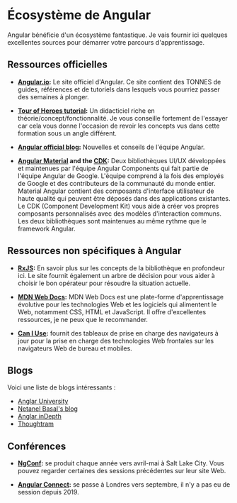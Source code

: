 # Écosystème de Angular

Angular bénéficie d'un écosystème fantastique. Je vais fournir ici quelques excellentes sources pour démarrer votre parcours d'apprentissage.

## Ressources officielles

- **[Angular.io](angular.io):** Le site officiel d'Angular. Ce site contient des TONNES de guides, références et de tutoriels dans lesquels vous pourriez passer des semaines à plonger.

- **[Tour of Heroes tutorial](angular.io/tutorial):** Un didacticiel riche en théorie/concept/fonctionnalité. Je vous conseille fortement de l'essayer car cela vous donne l'occasion de revoir les concepts vus dans cette formation sous un angle différent.

- **[Angular official blog](blog.angular.io):** Nouvelles et conseils de l'équipe Angular.

- **[Angular Material](material.angular.io/components) and the [CDK](https://material.angular.io/cdk/categories):** Deux bibliothèques UI/UX développées et maintenues par l'équipe Angular Components qui fait partie de l'équipe Angular de Google. L'équipe comprend à la fois des employés de Google et des contributeurs de la communauté du monde entier. Material Angular contient des composants d'interface utilisateur de haute qualité qui peuvent être déposés dans des applications existantes. Le CDK (Component Development Kit) vous aide à créer vos propres composants personnalisés avec des modèles d'interaction communs. Les deux bibliothèques sont maintenues au même rythme que le framework Angular.


## Ressources non spécifiques à Angular

- **[RxJS](rxjs.dev):** En savoir plus sur les concepts de la bibliothèque en profondeur ici. Le site fournit également un arbre de décision pour vous aider à choisir le bon opérateur pour résoudre la situation actuelle.

- **[MDN Web Docs](https://developer.mozilla.org/):** MDN Web Docs est une plate-forme d'apprentissage évolutive pour les technologies Web et les logiciels qui alimentent le Web, notamment CSS, HTML et JavaScript. Il offre d'excellentes ressources, je ne peux que le recommander.

- **[Can I Use](https://caniuse.com/):** fournit des tableaux de prise en charge des navigateurs à jour pour la prise en charge des technologies Web frontales sur les navigateurs Web de bureau et mobiles.

## Blogs

Voici une liste de blogs intéressants :
- [Anglar University](https://blog.angular-university.io/)
- [Netanel Basal's blog](https://netbasal.com/)
- [Anglar inDepth](https://indepth.dev/angular)
- [Thoughtram](https://blog.thoughtram.io/categories/angular)

## Conférences

- **[NgConf](2021.ng-conf.org/):** se produit chaque année vers avril-mai à Salt Lake City. Vous pouvez regarder certaines des sessions précédentes sur leur site Web.

- **[Angular Connect](angularconnect.com/):** se passe à Londres vers septembre, il n'y a pas eu de session depuis 2019.